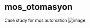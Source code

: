 # mos_otomasyon
Case study for mos automation
![image](https://github.com/arslanmehmet1/mos_otomasyon/assets/108485739/cbf31ac5-efd0-45c3-afc4-550118305688)
